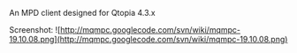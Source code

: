 An MPD client designed for Qtopia 4.3.x

Screenshot:
![http://mqmpc.googlecode.com/svn/wiki/mqmpc-19.10.08.png](http://mqmpc.googlecode.com/svn/wiki/mqmpc-19.10.08.png)